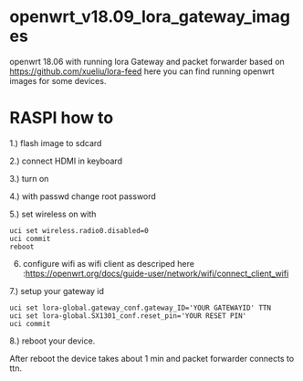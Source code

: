 # openwrt_v18.09_lora_gateway_images
openwrt 18.06 with running lora Gateway and packet forwarder based on https://github.com/xueliu/lora-feed here you can find running openwrt images for some devices.


# RASPI how to

1.) flash image to sdcard

2.) connect HDMI in keyboard

3.) turn on 

4.) with passwd change root password

5.) set wireless on with

    uci set wireless.radio0.disabled=0
    uci commit
    reboot

6) configure wifi as wifi client as descriped here :https://openwrt.org/docs/guide-user/network/wifi/connect_client_wifi

7.) setup your gateway id

    uci set lora-global.gateway_conf.gateway_ID='YOUR GATEWAYID' TTN
    uci set lora-global.SX1301_conf.reset_pin='YOUR RESET PIN'
    uci commit

8.) reboot your device.

After reboot the device takes about 1 min and packet forwarder connects to ttn.
